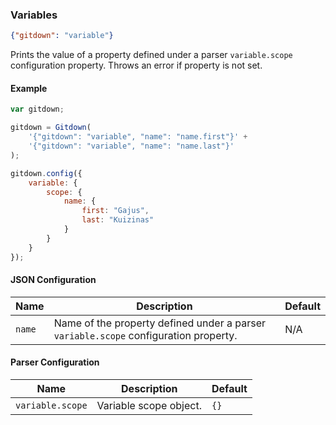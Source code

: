 ### Variables

<!-- gitdown: off -->
```json
{"gitdown": "variable"}
```
<!-- gitdown: on -->

Prints the value of a property defined under a parser `variable.scope` configuration property. Throws an error if property is not set.

#### Example

<!-- gitdown: off -->
```js
var gitdown;

gitdown = Gitdown(
    '{"gitdown": "variable", "name": "name.first"}' +
    '{"gitdown": "variable", "name": "name.last"}'
);

gitdown.config({
    variable: {
        scope: {
            name: {
                first: "Gajus",
                last: "Kuizinas"
            }
        }
    }
});
```
<!-- gitdown: on -->

#### JSON Configuration

| Name | Description | Default |
| --- | --- | --- |
| `name` | Name of the property defined under a parser `variable.scope` configuration property. | N/A |

#### Parser Configuration

| Name | Description | Default |
| --- | --- | --- |
| `variable.scope` | Variable scope object. | `{}` |